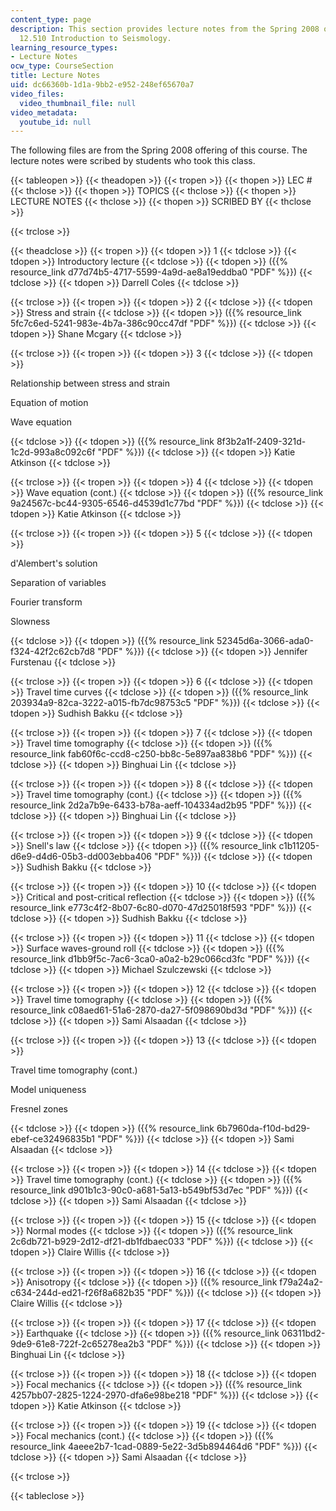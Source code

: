 ```yaml
---
content_type: page
description: This section provides lecture notes from the Spring 2008 offering of
  12.510 Introduction to Seismology.
learning_resource_types:
- Lecture Notes
ocw_type: CourseSection
title: Lecture Notes
uid: dc66360b-1d1a-9bb2-e952-248ef65670a7
video_files:
  video_thumbnail_file: null
video_metadata:
  youtube_id: null
---
```


The following files are from the Spring 2008 offering of this course. The lecture notes were scribed by students who took this class.

{{< tableopen >}}
{{< theadopen >}}
{{< tropen >}}
{{< thopen >}}
LEC #
{{< thclose >}}
{{< thopen >}}
TOPICS
{{< thclose >}}
{{< thopen >}}
LECTURE NOTES
{{< thclose >}}
{{< thopen >}}
SCRIBED BY
{{< thclose >}}

{{< trclose >}}

{{< theadclose >}}
{{< tropen >}}
{{< tdopen >}}
1
{{< tdclose >}}
{{< tdopen >}}
Introductory lecture
{{< tdclose >}}
{{< tdopen >}}
({{% resource_link d77d74b5-4717-5599-4a9d-ae8a19eddba0 "PDF" %}})
{{< tdclose >}}
{{< tdopen >}}
Darrell Coles
{{< tdclose >}}

{{< trclose >}}
{{< tropen >}}
{{< tdopen >}}
2
{{< tdclose >}}
{{< tdopen >}}
Stress and strain
{{< tdclose >}}
{{< tdopen >}}
({{% resource_link 5fc7c6ed-5241-983e-4b7a-386c90cc47df "PDF" %}})
{{< tdclose >}}
{{< tdopen >}}
Shane Mcgary
{{< tdclose >}}

{{< trclose >}}
{{< tropen >}}
{{< tdopen >}}
3
{{< tdclose >}}
{{< tdopen >}}


Relationship between stress and strain

Equation of motion

Wave equation


{{< tdclose >}}
{{< tdopen >}}
({{% resource_link 8f3b2a1f-2409-321d-1c2d-993a8c092c6f "PDF" %}})
{{< tdclose >}}
{{< tdopen >}}
Katie Atkinson
{{< tdclose >}}

{{< trclose >}}
{{< tropen >}}
{{< tdopen >}}
4
{{< tdclose >}}
{{< tdopen >}}
Wave equation (cont.)
{{< tdclose >}}
{{< tdopen >}}
({{% resource_link 9a24567c-bc44-9305-6546-d4539d1c77bd "PDF" %}})
{{< tdclose >}}
{{< tdopen >}}
Katie Atkinson
{{< tdclose >}}

{{< trclose >}}
{{< tropen >}}
{{< tdopen >}}
5
{{< tdclose >}}
{{< tdopen >}}


d'Alembert's solution

Separation of variables

Fourier transform

Slowness


{{< tdclose >}}
{{< tdopen >}}
({{% resource_link 52345d6a-3066-ada0-f324-42f2c62cb7d8 "PDF" %}})
{{< tdclose >}}
{{< tdopen >}}
Jennifer Furstenau
{{< tdclose >}}

{{< trclose >}}
{{< tropen >}}
{{< tdopen >}}
6
{{< tdclose >}}
{{< tdopen >}}
Travel time curves
{{< tdclose >}}
{{< tdopen >}}
({{% resource_link 203934a9-82ca-3222-a015-fb7dc98753c5 "PDF" %}})
{{< tdclose >}}
{{< tdopen >}}
Sudhish Bakku
{{< tdclose >}}

{{< trclose >}}
{{< tropen >}}
{{< tdopen >}}
7
{{< tdclose >}}
{{< tdopen >}}
Travel time tomography
{{< tdclose >}}
{{< tdopen >}}
({{% resource_link fab60f6c-ccd8-c250-bb8c-5e897aa838b6 "PDF" %}})
{{< tdclose >}}
{{< tdopen >}}
Binghuai Lin
{{< tdclose >}}

{{< trclose >}}
{{< tropen >}}
{{< tdopen >}}
8
{{< tdclose >}}
{{< tdopen >}}
Travel time tomography (cont.)
{{< tdclose >}}
{{< tdopen >}}
({{% resource_link 2d2a7b9e-6433-b78a-aeff-104334ad2b95 "PDF" %}})
{{< tdclose >}}
{{< tdopen >}}
Binghuai Lin
{{< tdclose >}}

{{< trclose >}}
{{< tropen >}}
{{< tdopen >}}
9
{{< tdclose >}}
{{< tdopen >}}
Snell's law
{{< tdclose >}}
{{< tdopen >}}
({{% resource_link c1b11205-d6e9-d4d6-05b3-dd003ebba406 "PDF" %}})
{{< tdclose >}}
{{< tdopen >}}
Sudhish Bakku
{{< tdclose >}}

{{< trclose >}}
{{< tropen >}}
{{< tdopen >}}
10
{{< tdclose >}}
{{< tdopen >}}
Critical and post-critical reflection
{{< tdclose >}}
{{< tdopen >}}
({{% resource_link e773c4f2-8b07-6c80-d070-47d25018f593 "PDF" %}})
{{< tdclose >}}
{{< tdopen >}}
Sudhish Bakku
{{< tdclose >}}

{{< trclose >}}
{{< tropen >}}
{{< tdopen >}}
11
{{< tdclose >}}
{{< tdopen >}}
Surface waves-ground roll
{{< tdclose >}}
{{< tdopen >}}
({{% resource_link d1bb9f5c-7ac6-3ca0-a0a2-b29c066cd3fc "PDF" %}})
{{< tdclose >}}
{{< tdopen >}}
Michael Szulczewski
{{< tdclose >}}

{{< trclose >}}
{{< tropen >}}
{{< tdopen >}}
12
{{< tdclose >}}
{{< tdopen >}}
Travel time tomography
{{< tdclose >}}
{{< tdopen >}}
({{% resource_link c08aed61-51a6-2870-da27-5f098690bd3d "PDF" %}})
{{< tdclose >}}
{{< tdopen >}}
Sami Alsaadan
{{< tdclose >}}

{{< trclose >}}
{{< tropen >}}
{{< tdopen >}}
13
{{< tdclose >}}
{{< tdopen >}}


Travel time tomography (cont.)

Model uniqueness

Fresnel zones


{{< tdclose >}}
{{< tdopen >}}
({{% resource_link 6b7960da-f10d-bd29-ebef-ce32496835b1 "PDF" %}})
{{< tdclose >}}
{{< tdopen >}}
Sami Alsaadan
{{< tdclose >}}

{{< trclose >}}
{{< tropen >}}
{{< tdopen >}}
14
{{< tdclose >}}
{{< tdopen >}}
Travel time tomography (cont.)
{{< tdclose >}}
{{< tdopen >}}
({{% resource_link d901b1c3-90c0-a681-5a13-b549bf53d7ec "PDF" %}})
{{< tdclose >}}
{{< tdopen >}}
Sami Alsaadan
{{< tdclose >}}

{{< trclose >}}
{{< tropen >}}
{{< tdopen >}}
15
{{< tdclose >}}
{{< tdopen >}}
Normal modes
{{< tdclose >}}
{{< tdopen >}}
({{% resource_link 2c6db721-b929-2d12-df21-db1fdbaec033 "PDF" %}})
{{< tdclose >}}
{{< tdopen >}}
Claire Willis
{{< tdclose >}}

{{< trclose >}}
{{< tropen >}}
{{< tdopen >}}
16
{{< tdclose >}}
{{< tdopen >}}
Anisotropy
{{< tdclose >}}
{{< tdopen >}}
({{% resource_link f79a24a2-c634-244d-ed21-f26f8a682b35 "PDF" %}})
{{< tdclose >}}
{{< tdopen >}}
Claire Willis
{{< tdclose >}}

{{< trclose >}}
{{< tropen >}}
{{< tdopen >}}
17
{{< tdclose >}}
{{< tdopen >}}
Earthquake
{{< tdclose >}}
{{< tdopen >}}
({{% resource_link 06311bd2-9de9-61e8-722f-2c65278ea2b3 "PDF" %}})
{{< tdclose >}}
{{< tdopen >}}
Binghuai Lin
{{< tdclose >}}

{{< trclose >}}
{{< tropen >}}
{{< tdopen >}}
18
{{< tdclose >}}
{{< tdopen >}}
Focal mechanics
{{< tdclose >}}
{{< tdopen >}}
({{% resource_link 4257bb07-2825-1224-2970-dfa6e98be218 "PDF" %}})
{{< tdclose >}}
{{< tdopen >}}
Katie Atkinson
{{< tdclose >}}

{{< trclose >}}
{{< tropen >}}
{{< tdopen >}}
19
{{< tdclose >}}
{{< tdopen >}}
Focal mechanics (cont.)
{{< tdclose >}}
{{< tdopen >}}
({{% resource_link 4aeee2b7-1cad-0889-5e22-3d5b894464d6 "PDF" %}})
{{< tdclose >}}
{{< tdopen >}}
Sami Alsaadan
{{< tdclose >}}

{{< trclose >}}

{{< tableclose >}}